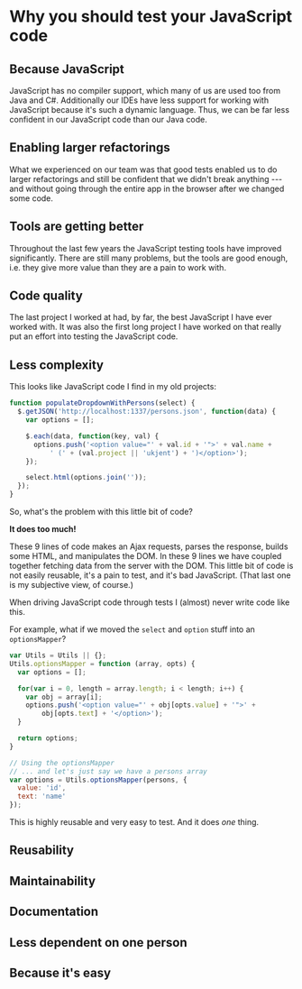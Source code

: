Why you should test your JavaScript code
========================================

Because JavaScript
------------------

JavaScript has no compiler support, which many of us are used too from
Java and C#. Additionally our IDEs have less support for working with
JavaScript because it's such a dynamic language. Thus, we can be far
less confident in our JavaScript code than our Java code.

Enabling larger refactorings
----------------------------

What we experienced on our team was that good tests enabled us to do
larger refactorings and still be confident that we didn't break anything
--- and without going through the entire app in the browser after we
changed some code.

Tools are getting better
------------------------

Throughout the last few years the JavaScript testing tools have improved
significantly. There are still many problems, but the tools are good
enough, i.e. they give more value than they are a pain to work with.

Code quality
------------

The last project I worked at had, by far, the best JavaScript I have
ever worked with. It was also the first long project I have worked on
that really put an effort into testing the JavaScript code.

Less complexity
---------------

This looks like JavaScript code I find in my old projects:

```javascript
function populateDropdownWithPersons(select) {
  $.getJSON('http://localhost:1337/persons.json', function(data) {
    var options = [];

    $.each(data, function(key, val) {
      options.push('<option value="' + val.id + '">' + val.name +
          ' (' + (val.project || 'ukjent') + ')</option>');
    });

    select.html(options.join(''));
  });
}
```

So, what's the problem with this little bit of code?

**It does too much!**

These 9 lines of code makes an Ajax requests, parses the response,
builds some HTML, and manipulates the DOM. In these 9 lines we have
coupled together fetching data from the server with the DOM. This little
bit of code is not easily reusable, it's a pain to test, and it's bad
JavaScript. (That last one is my subjective view, of course.)

When driving JavaScript code through tests I (almost) never write code
like this.

For example, what if we moved the `select` and `option` stuff into an
`optionsMapper`?

```javascript
var Utils = Utils || {};
Utils.optionsMapper = function (array, opts) {
  var options = [];

  for(var i = 0, length = array.length; i < length; i++) {
    var obj = array[i];
    options.push('<option value="' + obj[opts.value] + '">' + 
        obj[opts.text] + '</option>');
  }

  return options;
}

// Using the optionsMapper
// ... and let's just say we have a persons array
var options = Utils.optionsMapper(persons, {
  value: 'id',
  text: 'name'
});
```

This is highly reusable and very easy to test. And it does *one* thing.

Reusability
-----------

Maintainability
---------------

Documentation
-------------

Less dependent on one person
----------------------------

Because it's easy
-----------------

